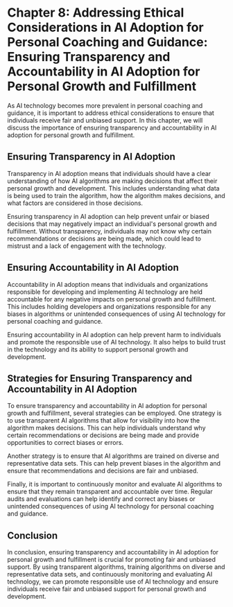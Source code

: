 Chapter 8: Addressing Ethical Considerations in AI Adoption for Personal Coaching and Guidance: Ensuring Transparency and Accountability in AI Adoption for Personal Growth and Fulfillment
===========================================================================================================================================================================================

As AI technology becomes more prevalent in personal coaching and guidance, it is important to address ethical considerations to ensure that individuals receive fair and unbiased support. In this chapter, we will discuss the importance of ensuring transparency and accountability in AI adoption for personal growth and fulfillment.

Ensuring Transparency in AI Adoption
------------------------------------

Transparency in AI adoption means that individuals should have a clear understanding of how AI algorithms are making decisions that affect their personal growth and development. This includes understanding what data is being used to train the algorithm, how the algorithm makes decisions, and what factors are considered in those decisions.

Ensuring transparency in AI adoption can help prevent unfair or biased decisions that may negatively impact an individual's personal growth and fulfillment. Without transparency, individuals may not know why certain recommendations or decisions are being made, which could lead to mistrust and a lack of engagement with the technology.

Ensuring Accountability in AI Adoption
--------------------------------------

Accountability in AI adoption means that individuals and organizations responsible for developing and implementing AI technology are held accountable for any negative impacts on personal growth and fulfillment. This includes holding developers and organizations responsible for any biases in algorithms or unintended consequences of using AI technology for personal coaching and guidance.

Ensuring accountability in AI adoption can help prevent harm to individuals and promote the responsible use of AI technology. It also helps to build trust in the technology and its ability to support personal growth and development.

Strategies for Ensuring Transparency and Accountability in AI Adoption
----------------------------------------------------------------------

To ensure transparency and accountability in AI adoption for personal growth and fulfillment, several strategies can be employed. One strategy is to use transparent AI algorithms that allow for visibility into how the algorithm makes decisions. This can help individuals understand why certain recommendations or decisions are being made and provide opportunities to correct biases or errors.

Another strategy is to ensure that AI algorithms are trained on diverse and representative data sets. This can help prevent biases in the algorithm and ensure that recommendations and decisions are fair and unbiased.

Finally, it is important to continuously monitor and evaluate AI algorithms to ensure that they remain transparent and accountable over time. Regular audits and evaluations can help identify and correct any biases or unintended consequences of using AI technology for personal coaching and guidance.

Conclusion
----------

In conclusion, ensuring transparency and accountability in AI adoption for personal growth and fulfillment is crucial for promoting fair and unbiased support. By using transparent algorithms, training algorithms on diverse and representative data sets, and continuously monitoring and evaluating AI technology, we can promote responsible use of AI technology and ensure individuals receive fair and unbiased support for personal growth and development.
